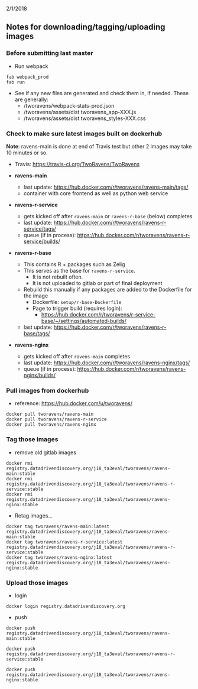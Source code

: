 2/1/2018

## Notes for downloading/tagging/uploading images

### Before submitting last master

- Run webpack

```
fab webpack_prod
fab run
```

- See if any new files are generated and check them in, if needed.  These are generally:
  * /tworavens/webpack-stats-prod.json
  * /tworavens/assets/dist tworavens_app-XXX.js
  * /tworavens/assets/dist tworavens_styles-XXX.css

### Check to make sure latest images built on dockerhub

**Note**: ravens-main is done at end of Travis test but other 2 images may take 10 minutes or so.  
  - Travis: https://travis-ci.org/TwoRavens/TwoRavens

- **ravens-main**
  - last update: https://hub.docker.com/r/tworavens/ravens-main/tags/
  - container with core frontend as well as python web service
- **ravens-r-service**
  - gets kicked off after `ravens-main` or `ravens-r-base` (below) completes
  - last update: https://hub.docker.com/r/tworavens/ravens-r-service/tags/
  - queue (if in process): https://hub.docker.com/r/tworavens/ravens-r-service/builds/
- **ravens-r-base**
  - This contains R + packages such as Zelig
  - This serves as the base for `ravens-r-service`.  
    - It is not rebuilt often.
    - It is not uploaded to gitlab or part of final deployment
  - Rebuild this manually if any packages are added to the Dockerfile for the image
      - Dockerfile: `setup/r-base-Dockerfile`
      - Page to trigger build (requires login):
        - https://hub.docker.com/r/tworavens/r-service-base/~/settings/automated-builds/
  - last update: https://hub.docker.com/r/tworavens/ravens-r-base/tags/
- **ravens-nginx**
  - gets kicked off after `ravens-main` completes
  - last update: https://hub.docker.com/r/tworavens/ravens-nginx/tags/
  - queue (if in process): https://hub.docker.com/r/tworavens/ravens-nginx/builds/

### Pull images from dockerhub

- reference: https://hub.docker.com/u/tworavens/

```
docker pull tworavens/ravens-main
docker pull tworavens/ravens-r-service
docker pull tworavens/ravens-nginx
```

### Tag those images

- remove old gitlab images

```
docker rmi registry.datadrivendiscovery.org/j18_ta3eval/tworavens/ravens-main:stable
docker rmi registry.datadrivendiscovery.org/j18_ta3eval/tworavens/ravens-r-service:stable
docker rmi registry.datadrivendiscovery.org/j18_ta3eval/tworavens/ravens-nginx:stable
```

- Retag images...

```
docker tag tworavens/ravens-main:latest registry.datadrivendiscovery.org/j18_ta3eval/tworavens/ravens-main:stable
docker tag tworavens/ravens-r-service:latest registry.datadrivendiscovery.org/j18_ta3eval/tworavens/ravens-r-service:stable
docker tag tworavens/ravens-nginx:latest registry.datadrivendiscovery.org/j18_ta3eval/tworavens/ravens-nginx:stable
```

### Upload those images

- login
```
docker login registry.datadrivendiscovery.org
```

- push

```
docker push registry.datadrivendiscovery.org/j18_ta3eval/tworavens/ravens-main:stable

docker push registry.datadrivendiscovery.org/j18_ta3eval/tworavens/ravens-r-service:stable

docker push registry.datadrivendiscovery.org/j18_ta3eval/tworavens/ravens-nginx:stable
```
